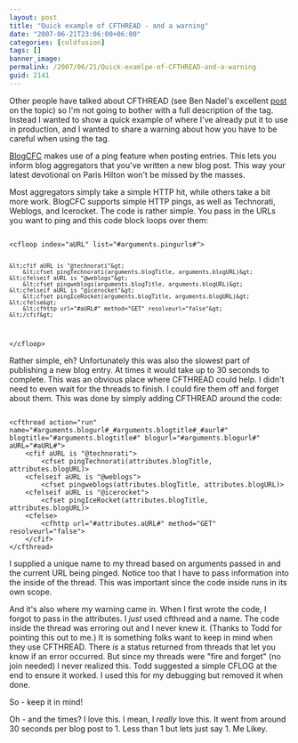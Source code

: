 ```yaml
---
layout: post
title: "Quick example of CFTHREAD - and a warning"
date: "2007-06-21T23:06:00+06:00"
categories: [coldfusion]
tags: []
banner_image: 
permalink: /2007/06/21/Quick-examlpe-of-CFTHREAD-and-a-warning
guid: 2141
---
```


Other people have talked about CFTHREAD (see Ben Nadel's excellent <a href="http://www.bennadel.com/index.cfm?dax=blog:743.view">post</a> on the topic) so I'm not going to bother with a full description of the tag. Instead I wanted to show a quick example of where I've already put it to use in production, and I wanted to share a warning about how you have to be careful when using the tag.
<!--more-->
<a href="http://www.blogcfc.com">BlogCFC</a> makes use of a ping feature when posting entries. This lets you inform blog aggregators that you've written a new blog post. This way your latest devotional on Paris Hilton won't be missed by the masses. 

Most aggregators simply take a simple HTTP hit, while others take a bit more work. BlogCFC supports simple HTTP pings, as well as Technorati, Weblogs, and Icerocket. The code is rather simple. You pass in the URLs you want to ping and this code block loops over them:

<code>
&lt;cfloop index="aURL" list="#arguments.pingurls#"&gt;

	&lt;cfif aURL is "@technorati"&gt;
		&lt;cfset pingTechnorati(arguments.blogTitle, arguments.blogURL)&gt;
	&lt;cfelseif aURL is "@weblogs"&gt;
		&lt;cfset pingweblogs(arguments.blogTitle, arguments.blogURL)&gt;
	&lt;cfelseif aURL is "@icerocket"&gt;
		&lt;cfset pingIceRocket(arguments.blogTitle, arguments.blogURL)&gt;
	&lt;cfelse&gt;
		&lt;cfhttp url="#aURL#" method="GET" resolveurl="false"&gt;
	&lt;/cfif&gt;
&lt;/cfloop&gt;
</code>

Rather simple, eh? Unfortunately this was also the slowest part of publishing a new blog entry. At times it would take up to 30 seconds to complete. This was an obvious place where CFTHREAD could help. I didn't need to even wait for the threads to finish. I could fire them off and forget about them. This was done by simply adding CFTHREAD around the code:

<code>
&lt;cfthread action="run" name="#arguments.blogurl#_#arguments.blogtitle#_#aurl#" blogtitle="#arguments.blogtitle#" blogurl="#arguments.blogurl#" aURL="#aURL#"&gt;
	&lt;cfif aURL is "@technorati"&gt;
		&lt;cfset pingTechnorati(attributes.blogTitle, attributes.blogURL)&gt;
	&lt;cfelseif aURL is "@weblogs"&gt;
		&lt;cfset pingweblogs(attributes.blogTitle, attributes.blogURL)&gt;
	&lt;cfelseif aURL is "@icerocket"&gt;
		&lt;cfset pingIceRocket(attributes.blogTitle, attributes.blogURL)&gt;
	&lt;cfelse&gt;
		&lt;cfhttp url="#attributes.aURL#" method="GET" resolveurl="false"&gt;
	&lt;/cfif&gt;
&lt;/cfthread&gt;
</code>

I supplied a unique name to my thread based on arguments passed in and the current URL being pinged. Notice too that I have to pass information into the inside of the thread. This was important since the code inside runs in its own scope.

And it's also where my warning came in. When I first wrote the code, I forgot to pass in the attributes. I <i>just</i> used cfthread and a name. The code inside the thread was erroring out and I never knew it. (Thanks to Todd for pointing this out to me.) It is something folks want to keep in mind when they use CFTHREAD. There <i>is</i> a status returned from threads that let you know if an error occurred. But since my threads were "fire and forget" (no join needed) I never realized this. Todd suggested a simple CFLOG at the end to ensure it worked. I used this for my debugging but removed it when done.

So - keep it in mind!

Oh - and the times? I love this. I mean, I <i>really</i> love this. It went from around 30 seconds per blog post to 1. Less than 1 but lets just say 1. Me Likey.